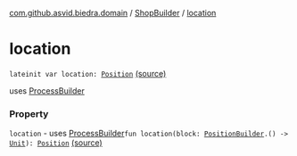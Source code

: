 [com.github.asvid.biedra.domain](../index.md) / [ShopBuilder](index.md) / [location](./location.md)

# location

`lateinit var location: `[`Position`](../-position/index.md) [(source)](https://github.com/asvid/GdzieTaBiedra/tree/master/domain/src/main/java/com/github/asvid/biedra/domain/Shop.kt#L44)

uses [ProcessBuilder](https://developer.android.com/reference/java/lang/ProcessBuilder.html)

### Property

`location` - uses [ProcessBuilder](https://developer.android.com/reference/java/lang/ProcessBuilder.html)`fun location(block: `[`PositionBuilder`](../-position-builder/index.md)`.() -> `[`Unit`](https://kotlinlang.org/api/latest/jvm/stdlib/kotlin/-unit/index.html)`): `[`Position`](../-position/index.md) [(source)](https://github.com/asvid/GdzieTaBiedra/tree/master/domain/src/main/java/com/github/asvid/biedra/domain/Shop.kt#L48)